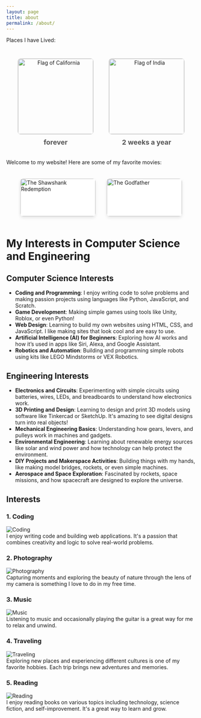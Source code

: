 ```yaml
---
layout: page
title: about
permalink: /about/
---
```


Places I have Lived:

<div style="display: flex; justify-content: center; align-items: center; margin-top: 20px;">
  
  <!-- California Flag -->
  <div style="text-align: center; margin: 20px;">
    <img src="https://upload.wikimedia.org/wikipedia/commons/0/01/Flag_of_California.svg" alt="Flag of California" style="width: 200px; height: auto; border: 1px solid #ddd; border-radius: 8px;">
    <div style="font-size: 18px; font-weight: bold; color: #555; margin-top: 10px;">forever</div>
  </div>

  <!-- India Flag -->
  <div style="text-align: center; margin: 20px;">
    <img src="https://upload.wikimedia.org/wikipedia/en/4/41/Flag_of_India.svg" alt="Flag of India" style="width: 200px; height: auto; border: 1px solid #ddd; border-radius: 8px;">
    <div style="font-size: 18px; font-weight: bold; color: #555; margin-top: 10px;">2 weeks a year</div>
  </div>

</div>


Welcome to my website! Here are some of my favorite movies:

<div style="display: flex; flex-wrap: wrap; justify-content: center; margin-top: 20px;">

  <!-- Shawkshank Redemption -->
  <div style="background-color: white; border-radius: 8px; box-shadow: 0 4px 8px rgba(0, 0, 0, 0.1); margin: 15px; width: 200px; overflow: hidden; transition: transform 0.2s;">
      <img src="https://m.media-amazon.com/images/I/51NiGlapXlL._AC_.jpg" alt="The Shawshank Redemption" style="width: 100%; height: auto;">
      <div style="padding: 10px; font-size: 18px; font-weight: bold; color: #555;">The Shawshank Redemption</div>
  </div>

  <!--Matrix -->
  <div style="background-color: white; border-radius: 8px; box-shadow: 0 4px 8px rgba(0, 0, 0, 0.1); margin: 15px; width: 200px; overflow: hidden; transition: transform 0.2s;">
      <img src="https://m.media-amazon.com/images/I/51oBxmV-dML._AC_.jpg" alt="The Godfather" style="width: 100%; height: auto;">
      <div style="padding: 10px; font-size: 18px; font-weight: bold; color: #555;">The Matrix</div>
  </div>

</div>

# My Interests in Computer Science and Engineering

## Computer Science Interests

- **Coding and Programming**: I enjoy writing code to solve problems and making passion projects using languages like Python, JavaScript, and Scratch.
- **Game Development**: Making simple games using tools like Unity, Roblox, or even Python! 
- **Web Design**: Learning to build my own websites using HTML, CSS, and JavaScript. I like making sites that look cool and are easy to use.
- **Artificial Intelligence (AI) for Beginners**: Exploring how AI works and how it’s used in apps like Siri, Alexa, and Google Assistant.
- **Robotics and Automation**: Building and programming simple robots using kits like LEGO Mindstorms or VEX Robotics.

## Engineering Interests

- **Electronics and Circuits**: Experimenting with simple circuits using batteries, wires, LEDs, and breadboards to understand how electronics work.
- **3D Printing and Design**: Learning to design and print 3D models using software like Tinkercad or SketchUp. It's amazing to see digital designs turn into real objects!
- **Mechanical Engineering Basics**: Understanding how gears, levers, and pulleys work in machines and gadgets.
- **Environmental Engineering**: Learning about renewable energy sources like solar and wind power and how technology can help protect the environment.
- **DIY Projects and Makerspace Activities**: Building things with my hands, like making model bridges, rockets, or even simple machines.
- **Aerospace and Space Exploration**: Fascinated by rockets, space missions, and how spacecraft are designed to explore the universe.

## Interests

### 1. Coding
![Coding](https://via.placeholder.com/300x200?text=Coding)  
I enjoy writing code and building web applications. It's a passion that combines creativity and logic to solve real-world problems.

### 2. Photography
![Photography](https://via.placeholder.com/300x200?text=Photography)  
Capturing moments and exploring the beauty of nature through the lens of my camera is something I love to do in my free time.

### 3. Music
![Music](https://via.placeholder.com/300x200?text=Music)  
Listening to music and occasionally playing the guitar is a great way for me to relax and unwind.

### 4. Traveling
![Traveling](https://via.placeholder.com/300x200?text=Traveling)  
Exploring new places and experiencing different cultures is one of my favorite hobbies. Each trip brings new adventures and memories.

### 5. Reading
![Reading](https://via.placeholder.com/300x200?text=Reading)  
I enjoy reading books on various topics including technology, science fiction, and self-improvement. It's a great way to learn and grow.
